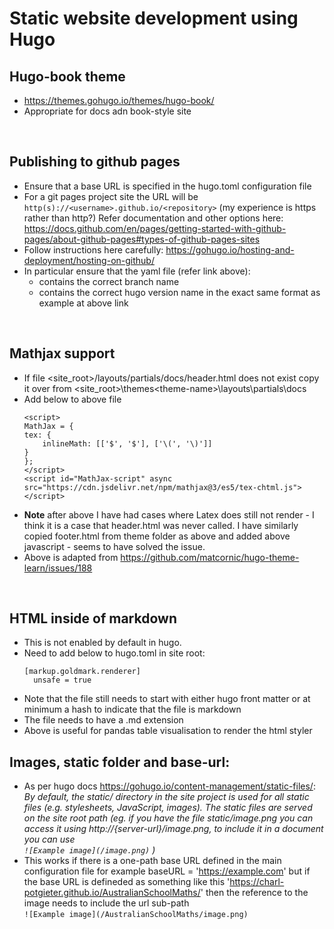 # Static website development using Hugo

## Hugo-book theme

 - https://themes.gohugo.io/themes/hugo-book/
 - Appropriate for docs adn book-style site

<br>

## Publishing to github pages

 - Ensure that a base URL is specified in the hugo.toml configuration file
 - For a git pages project site the URL will be
 `http(s)://<username>.github.io/<repository>`  (my experience is https rather than http?)  Refer documentation and other options here:
 https://docs.github.com/en/pages/getting-started-with-github-pages/about-github-pages#types-of-github-pages-sites
 - Follow instructions here carefully: https://gohugo.io/hosting-and-deployment/hosting-on-github/
 - In particular ensure that the yaml file (refer link above):
     - contains the correct branch name
     - contains the correct hugo version name in the exact same format as example at above link

<br>

## Mathjax support

 - If file <site_root>/layouts/partials/docs/header.html does not exist copy it over from <site_root>\themes\<theme-name>\layouts\partials\docs
 - Add below to above file
    ```
    <script>
    MathJax = {
    tex: {
        inlineMath: [['$', '$'], ['\(', '\)']]
    }
    };
    </script>
    <script id="MathJax-script" async
    src="https://cdn.jsdelivr.net/npm/mathjax@3/es5/tex-chtml.js">
    </script>
    ```
 - **Note** after above I have had cases where Latex does still not render - I think it is a case that header.html was never called.   I have  similarly copied footer.html from theme folder as above and added above javascript - seems to have solved the issue.
 - Above is adapted from https://github.com/matcornic/hugo-theme-learn/issues/188

<br>

 ## HTML inside of markdown
  - This is not enabled by default in hugo.
  - Need to add below to hugo.toml in site root:
      ```
    [markup.goldmark.renderer]
        unsafe = true
    ```
 - Note that the file still needs to start with either hugo front matter or at minimum a hash to indicate that the file is markdown
 -  The file needs to have a .md extension
 - Above is useful for pandas table visualisation to render the html styler


 ## Images, static folder and base-url:

  - As per hugo docs https://gohugo.io/content-management/static-files/:
    _By default, the static/ directory in the site project is used for all static files (e.g. stylesheets, JavaScript, images). The static files are served on the site root path (eg. if you have the file static/image.png you can access it using http://{server-url}/image.png, to include it in a document you can use <br>
    ``![Example image](/image.png)`` )_
  - This works if there is a one-path base URL defined in the main configuration file for example baseURL = 'https://example.com'   but if the base URL is defineded as something like this  'https://charl-potgieter.github.io/AustralianSchoolMaths/' then the reference to the image needs to include the url sub-path <br>
    ``![Example image](/AustralianSchoolMaths/image.png)``
